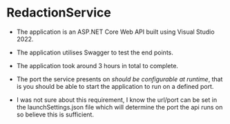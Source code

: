 # RedactionService

* The application is an ASP.NET Core Web API built using Visual Studio 2022.
* The application utilises Swagger to test the end points.
* The application took around 3 hours in total to complete.

* The port the service presents on *should be configurable at runtime*, that is you should be able to start the application to run on a defined port.
* I was not sure about this requirement, I know the url/port can be set in the launchSettings.json file which will determine the port the api runs on so believe this is sufficient.
